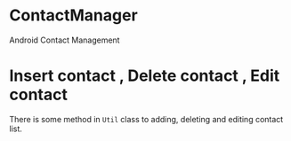 # ContactManager
Android Contact Management


# Insert contact , Delete contact , Edit contact #
There is some method in ```Util``` class to adding, deleting and editing contact list.
